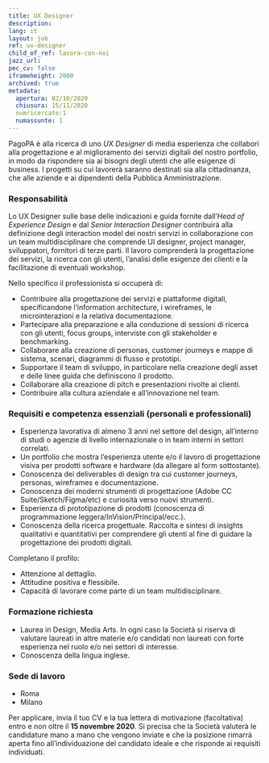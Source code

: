 ```yaml
---
title: UX Designer
description:
lang: it
layout: job
ref: ux-designer
child_of_ref: lavora-con-noi
jazz_url:
pec_cv: false
iframeheight: 2000
archived: true
metadata:
  apertura: 02/10/2020
  chiusura: 15/11/2020
  numricercate:1
  numassunte: 1
---
```


PagoPA è alla ricerca di uno _UX Designer_ di media esperienza che collabori alla progettazione e al miglioramento dei servizi digitali del nostro portfolio, in modo da rispondere sia ai bisogni degli utenti che alle esigenze di business. I progetti su cui lavorerà saranno destinati sia alla cittadinanza, che alle aziende e ai dipendenti della Pubblica Amministrazione.

### Responsabilità

Lo UX Designer sulle base delle indicazioni e guida fornite dall’_Head of Experience Design_ e dal _Senior Interaction Designer_ contribuirà alla definizione degli interaction model dei nostri servizi in collaborazione con un team multidisciplinare che comprende UI designer, project manager, sviluppatori, fornitori di terze parti.
Il lavoro comprenderà la progettazione dei servizi, la ricerca con gli utenti, l’analisi delle esigenze dei clienti e la facilitazione di eventuali workshop.

Nello specifico il professionista si occuperà di:

- Contribuire alla progettazione dei servizi e piattaforme digitali, specificandone l’information architecture, i wireframes, le microinterazioni e la relativa documentazione.
- Partecipare alla preparazione e alla conduzione di sessioni di ricerca con gli utenti, focus groups, interviste con gli stakeholder e benchmarking.
- Collaborare alla creazione di personas, customer journeys e mappe di sistema, scenari, diagrammi di flusso e prototipi.
- Supportare il team di sviluppo, in particolare nella creazione degli asset e delle linee guida che definiscono il prodotto.
- Collaborare alla creazione di pitch e presentazioni rivolte ai clienti.
- Contribuire alla cultura aziendale e all’innovazione nel team.

### Requisiti e competenza essenziali (personali e professionali)

- Esperienza lavorativa di almeno 3 anni nel settore del design, all’interno di studi o agenzie di livello internazionale o in team interni in settori correlati.
- Un portfolio che mostra l’esperienza utente e/o il lavoro di progettazione visiva per prodotti software e hardware (da allegare al form sottostante).
- Conoscenza dei deliverables di design tra cui customer journeys, personas, wireframes e documentazione.
- Conoscenza dei moderni strumenti di progettazione (Adobe CC Suite/Sketch/Figma/etc) e curiosità verso nuovi strumenti.
- Esperienza di prototipazione di prodotti (conoscenza di programmazione leggera/InVision/Principal/ecc.).
- Conoscenza della ricerca progettuale. Raccolta e sintesi di insights qualitativi e quantitativi per comprendere gli utenti al fine di guidare la progettazione dei prodotti digitali.

​​​​​​​Completano il profilo:

- Attenzione al dettaglio.
- Attitudine positiva e flessibile.
- Capacità di lavorare come parte di un team multidisciplinare.

### Formazione richiesta

- Laurea in Design, Media Arts. In ogni caso la Società si riserva di valutare laureati in altre materie e/o candidati non laureati con forte esperienza nel ruolo e/o nei settori di interesse.
- Conoscenza della lingua inglese.

### Sede di lavoro

- Roma
- Milano

Per applicare, invia il tuo CV e la tua lettera di motivazione (facoltativa) entro e non oltre il **15 novembre 2020**. Si precisa che la Società valuterà le candidature mano a mano che vengono inviate e che la posizione rimarrà aperta fino all’individuazione del candidato ideale e che risponde ai requisiti individuati.
